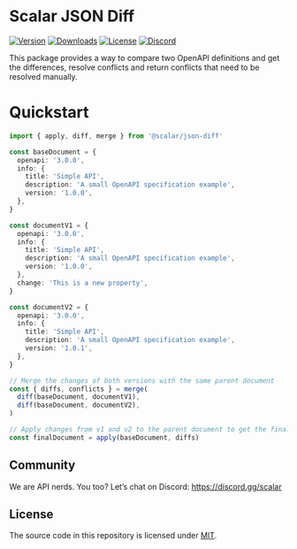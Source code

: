 # Scalar JSON Diff

[![Version](https://img.shields.io/npm/v/%40scalar/json-diff)](https://www.npmjs.com/package/@scalar/json-diff)
[![Downloads](https://img.shields.io/npm/dm/%40scalar/json-diff)](https://www.npmjs.com/package/@scalar/json-diff)
[![License](https://img.shields.io/npm/l/%40scalar%2Fjson-diff)](https://www.npmjs.com/package/@scalar/json-diff)
[![Discord](https://img.shields.io/discord/1135330207960678410?style=flat&color=5865F2)](https://discord.gg/scalar)

This package provides a way to compare two OpenAPI definitions and get the differences, resolve conflicts and return conflicts that need to be resolved manually.

# Quickstart

```ts
import { apply, diff, merge } from '@scalar/json-diff'

const baseDocument = {
  openapi: '3.0.0',
  info: {
    title: 'Simple API',
    description: 'A small OpenAPI specification example',
    version: '1.0.0',
  },
}

const documentV1 = {
  openapi: '3.0.0',
  info: {
    title: 'Simple API',
    description: 'A small OpenAPI specification example',
    version: '1.0.0',
  },
  change: 'This is a new property',
}

const documentV2 = {
  openapi: '3.0.0',
  info: {
    title: 'Simple API',
    description: 'A small OpenAPI specification example',
    version: '1.0.1',
  },
}

// Merge the changes of both versions with the same parent document
const { diffs, conflicts } = merge(
  diff(baseDocument, documentV1),
  diff(baseDocument, documentV2),
)

// Apply changes from v1 and v2 to the parent document to get the final document
const finalDocument = apply(baseDocument, diffs)
```

## Community

We are API nerds. You too? Let’s chat on Discord: <https://discord.gg/scalar>

## License

The source code in this repository is licensed under [MIT](https://github.com/scalar/scalar/blob/main/LICENSE).
